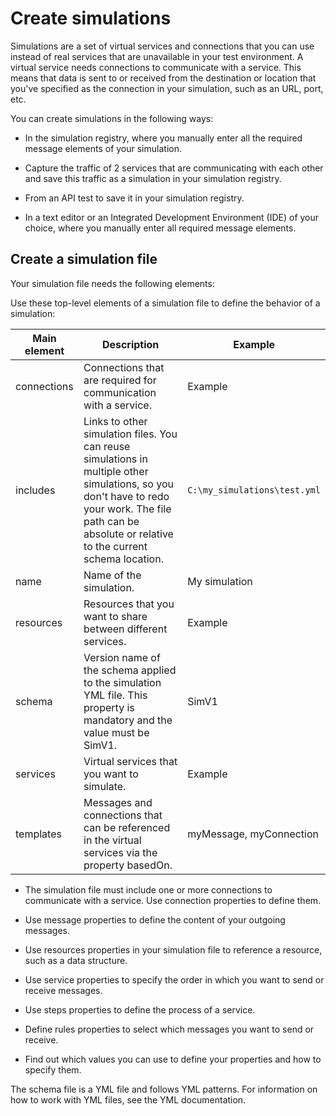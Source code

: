 # Create simulations

Simulations are a set of virtual services and connections that you can use instead of real services that are unavailable in your test environment. A virtual service needs connections to communicate with a service. This means that data is sent to or received from the destination or location that you've specified as the connection in your simulation, such as an URL, port, etc.

You can create simulations in the following ways:

- In the simulation registry, where you manually enter all the required message elements of your simulation.

- Capture the traffic of 2 services that are communicating with each other and save this traffic as a simulation in your simulation registry.

- From an API test to save it in your simulation registry.

- In a text editor or an Integrated Development Environment (IDE) of your choice, where you manually enter all required message elements.

## Create a simulation file

Your simulation file needs the following elements:

Use these top-level elements of a simulation file to define the behavior of a simulation:

| Main element | Description | Example |
| ------------ | ----------- | ------- |
| connections | Connections that are required for communication with a service. | Example |
| includes | Links to other simulation files. You can reuse simulations in multiple other simulations, so you don't have to redo your work. The file path can be absolute or relative to the current schema location. | `C:\my_simulations\test.yml` |
| name | Name of the simulation. | My simulation |
| resources | Resources that you want to share between different services. | Example |
| schema | Version name of the schema applied to the simulation YML file. This property is mandatory and the value must be SimV1. | SimV1 |
| services | Virtual services that you want to simulate. | Example |
| templates | Messages and connections that can be referenced in the virtual services via the property basedOn. | myMessage, myConnection |

- The simulation file must include one or more connections to communicate with a service. Use connection properties to define them.

- Use message properties to define the content of your outgoing messages.

- Use resources properties in your simulation file to reference a resource, such as a data structure.

- Use service properties to specify the order in which you want to send or receive messages.

- Use steps properties to define the process of a service.

- Define rules properties to select which messages you want to send or receive.

- Find out which values you can use to define your properties and how to specify them.

The schema file is a YML file and follows YML patterns. For information on how to work with YML files, see the YML documentation.
